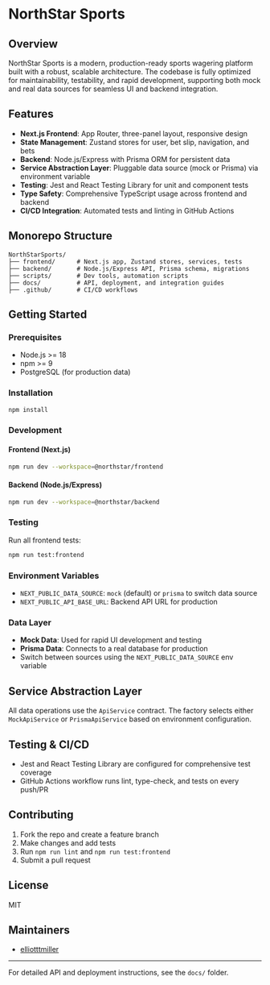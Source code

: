 # NorthStar Sports

## Overview
NorthStar Sports is a modern, production-ready sports wagering platform built with a robust, scalable architecture. The codebase is fully optimized for maintainability, testability, and rapid development, supporting both mock and real data sources for seamless UI and backend integration.

## Features
- **Next.js Frontend**: App Router, three-panel layout, responsive design
- **State Management**: Zustand stores for user, bet slip, navigation, and bets
- **Backend**: Node.js/Express with Prisma ORM for persistent data
- **Service Abstraction Layer**: Pluggable data source (mock or Prisma) via environment variable
- **Testing**: Jest and React Testing Library for unit and component tests
- **Type Safety**: Comprehensive TypeScript usage across frontend and backend
- **CI/CD Integration**: Automated tests and linting in GitHub Actions

## Monorepo Structure
```
NorthStarSports/
├── frontend/      # Next.js app, Zustand stores, services, tests
├── backend/       # Node.js/Express API, Prisma schema, migrations
├── scripts/       # Dev tools, automation scripts
├── docs/          # API, deployment, and integration guides
├── .github/       # CI/CD workflows
```

## Getting Started
### Prerequisites
- Node.js >= 18
- npm >= 9
- PostgreSQL (for production data)

### Installation
```sh
npm install
```

### Development
#### Frontend (Next.js)
```sh
npm run dev --workspace=@northstar/frontend
```
#### Backend (Node.js/Express)
```sh
npm run dev --workspace=@northstar/backend
```

### Testing
Run all frontend tests:
```sh
npm run test:frontend
```

### Environment Variables
- `NEXT_PUBLIC_DATA_SOURCE`: `mock` (default) or `prisma` to switch data source
- `NEXT_PUBLIC_API_BASE_URL`: Backend API URL for production

### Data Layer
- **Mock Data**: Used for rapid UI development and testing
- **Prisma Data**: Connects to a real database for production
- Switch between sources using the `NEXT_PUBLIC_DATA_SOURCE` env variable

## Service Abstraction Layer
All data operations use the `ApiService` contract. The factory selects either `MockApiService` or `PrismaApiService` based on environment configuration.

## Testing & CI/CD
- Jest and React Testing Library are configured for comprehensive test coverage
- GitHub Actions workflow runs lint, type-check, and tests on every push/PR

## Contributing
1. Fork the repo and create a feature branch
2. Make changes and add tests
3. Run `npm run lint` and `npm run test:frontend`
4. Submit a pull request

## License
MIT

## Maintainers
- [elliotttmiller](https://github.com/elliotttmiller)

---

For detailed API and deployment instructions, see the `docs/` folder.
